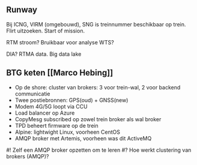 
## Runway
Bij ICNG, VIRM (omgebouwd), SNG is treinnummer beschikbaar op trein. Flirt uitzoeken. Start of mission. 

RTM stroom? Bruikbaar voor analyse WTS?

DIA? RTMA data. Big data lake

## BTG keten [[Marco Hebing]]
- Op de shore: cluster van brokers: 3 voor trein-wal, 2 voor backend communicatie
- Twee postiebronnen: GPS(oud) + GNSS(new)
- Modem 4G/5G loopt via CCU
- Load balancer op Azure
- CopyMesg subscribed op zowel trein broker als wal broker
- TPD beheert firmware op de trein
- Alpine: lightwight Linux, voorheen CentOS
- AMQP broker met Artemis, voorheen was dit ActiveMQ

#! Zelf een AMQP broker opzetten om te leren
#? Hoe werkt clustering van brokers (AMQP)?